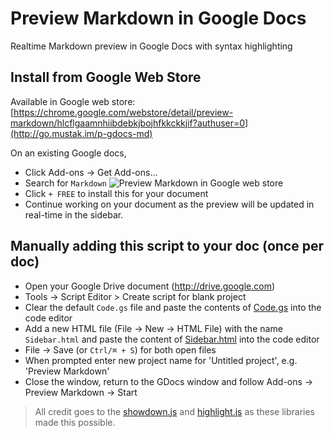 # Preview Markdown in Google Docs
Realtime Markdown preview in Google Docs with syntax highlighting

## Install from Google Web Store
Available in Google web store:
[https://chrome.google.com/webstore/detail/preview-markdown/hlcflgaamnhiibdebkjbojhfkkckkjif?authuser=0](http://go.mustak.im/p-gdocs-md)

On an existing Google docs, 
* Click Add-ons -> Get Add-ons...
* Search for `Markdown`
![Preview Markdown in Google web store](http://i.imgur.com/yew4DTp.png)
* Click `+ FREE` to install this for your document
* Continue working on your document as the preview will be updated in real-time in the sidebar.


## Manually adding this script to your doc (once per doc)
* Open your Google Drive document (http://drive.google.com)
* Tools -> Script Editor > Create script for blank project
* Clear the default `Code.gs` file and paste the contents of [Code.gs](Code.gs) into the code editor
* Add a new HTML file (File -> New -> HTML File) with the name `Sidebar.html` and paste the content of [Sidebar.html](Sidebar.html) into the code editor
* File -> Save (or `Ctrl/⌘ + S`) for both open files
* When prompted enter new project name for 'Untitled project', e.g. 'Preview Markdown'
* Close the window, return to the GDocs window and follow Add-ons -> Preview Markdown -> Start

> All credit goes to the [showdown.js](https://github.com/showdownjs/showdown) and [highlight.js](https://github.com/isagalaev/highlight.js) as these libraries made this possible.
